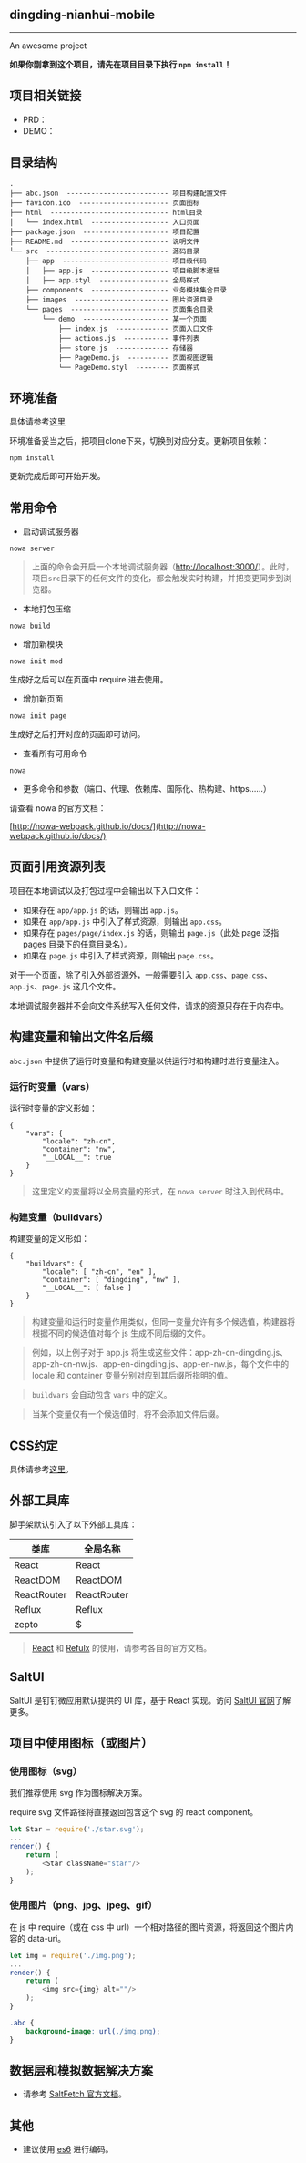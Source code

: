 ## dingding-nianhui-mobile

---

An awesome project

**如果你刚拿到这个项目，请先在项目目录下执行 `npm install`！**

## 项目相关链接

- PRD：
- DEMO：

## 目录结构

```
.
├── abc.json  ------------------------- 项目构建配置文件
├── favicon.ico  ---------------------- 页面图标
├── html  ----------------------------- html目录
│   └── index.html  ------------------- 入口页面
├── package.json  --------------------- 项目配置
├── README.md  ------------------------ 说明文件
└── src  ------------------------------ 源码目录
    ├── app  -------------------------- 项目级代码
    │   ├── app.js  ------------------- 项目级脚本逻辑
    │   ├── app.styl  ----------------- 全局样式
    ├── components  ------------------- 业务模块集合目录
    ├── images  ----------------------- 图片资源目录
    └── pages  ------------------------ 页面集合目录
        └── demo  --------------------- 某一个页面
            ├── index.js  ------------- 页面入口文件
            ├── actions.js  ----------- 事件列表
            ├── store.js  ------------- 存储器
            ├── PageDemo.js  ---------- 页面视图逻辑
            └── PageDemo.styl  -------- 页面样式
```

## 环境准备

具体请参考[这里](http://nowa-webpack.github.io/docs/an_zhuang.html)

环境准备妥当之后，把项目clone下来，切换到对应分支。更新项目依赖：

```
npm install
```

更新完成后即可开始开发。

## 常用命令

- 启动调试服务器

```
nowa server
```

> 上面的命令会开启一个本地调试服务器（[http://localhost:3000/](http://localhost:3000/)）。此时，项目`src`目录下的任何文件的变化，都会触发实时构建，并把变更同步到浏览器。

- 本地打包压缩

```
nowa build
```

- 增加新模块

```
nowa init mod
```

生成好之后可以在页面中 require 进去使用。

- 增加新页面

```
nowa init page
```

生成好之后打开对应的页面即可访问。

- 查看所有可用命令

```
nowa
```

- 更多命令和参数（端口、代理、依赖库、国际化、热构建、https……）

请查看 nowa 的官方文档：

[http://nowa-webpack.github.io/docs/](http://nowa-webpack.github.io/docs/)

## 页面引用资源列表

项目在本地调试以及打包过程中会输出以下入口文件：

- 如果存在 `app/app.js` 的话，则输出 `app.js`。
- 如果在 `app/app.js` 中引入了样式资源，则输出 `app.css`。
- 如果存在 `pages/page/index.js` 的话，则输出 `page.js`（此处 page 泛指 pages 目录下的任意目录名）。
- 如果在 `page.js` 中引入了样式资源，则输出 `page.css`。

对于一个页面，除了引入外部资源外，一般需要引入 `app.css`、`page.css`、`app.js`、`page.js` 这几个文件。

本地调试服务器并不会向文件系统写入任何文件，请求的资源只存在于内存中。

## 构建变量和输出文件名后缀

`abc.json` 中提供了运行时变量和构建变量以供运行时和构建时进行变量注入。

### 运行时变量（vars）

运行时变量的定义形如：

```
{
    "vars": {
        "locale": "zh-cn",
        "container": "nw",
        "__LOCAL__": true
    }
}
```

> 这里定义的变量将以全局变量的形式，在 `nowa server` 时注入到代码中。

### 构建变量（buildvars）

构建变量的定义形如：

```
{
    "buildvars": {
        "locale": [ "zh-cn", "en" ],
        "container": [ "dingding", "nw" ],
        "__LOCAL__": [ false ]
    }
}
```

> 构建变量和运行时变量作用类似，但同一变量允许有多个候选值，构建器将根据不同的候选值对每个 js 生成不同后缀的文件。

> 例如，以上例子对于 app.js 将生成这些文件：app-zh-cn-dingding.js、app-zh-cn-nw.js、app-en-dingding.js、app-en-nw.js，每个文件中的 locale 和 container 变量分别对应到其后缀所指明的值。

> `buildvars` 会自动包含 `vars` 中的定义。

> 当某个变量仅有一个候选值时，将不会添加文件后缀。

## CSS约定

具体请参考[这里](http://uxco.re/css/base/)。

## 外部工具库

脚手架默认引入了以下外部工具库：

| 类库 | 全局名称 |
| ---- | ------ |
| React | React |
| ReactDOM | ReactDOM |
| ReactRouter | ReactRouter |
| Reflux | Reflux |
| zepto | $ |

> [React](http://reactjs.cn/) 和 [Refulx](https://github.com/reflux/refluxjs) 的使用，请参考各自的官方文档。

## SaltUI

SaltUI 是钉钉微应用默认提供的 UI 库，基于 React 实现。访问 [SaltUI 官网](https://github.com/saltjs/salt-ui/blob/master/README.md)了解更多。

## 项目中使用图标（或图片）

### 使用图标（svg）

我们推荐使用 svg 作为图标解决方案。

require svg 文件路径将直接返回包含这个 svg 的 react component。

```js
let Star = require('./star.svg');
...
render() {
    return (
        <Star className="star"/>
    );
}
```

### 使用图片（png、jpg、jpeg、gif）

在 js 中 require（或在 css 中 url）一个相对路径的图片资源，将返回这个图片内容的 data-uri。

```js
let img = require('./img.png');
...
render() {
    return (
        <img src={img} alt=""/>
    );
}
```

```css
.abc {
    background-image: url(./img.png);
}
```

## 数据层和模拟数据解决方案

- 请参考 [SaltFetch 官方文档](https://github.com/saltjs/salt-fetch)。

## 其他

- 建议使用 [es6](http://es6.ruanyifeng.com/) 进行编码。
